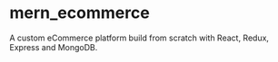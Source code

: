 # mern_ecommerce
A custom eCommerce platform build from scratch with React, Redux, Express and MongoDB.
